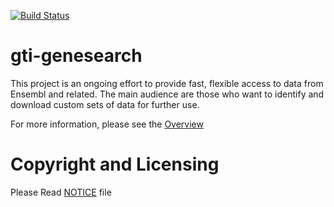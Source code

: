 [![Build Status](https://travis-ci.org/Ensembl/gti-genesearch.svg?branch=master)](https://travis-ci.org/Ensembl/gti-genesearch)

# gti-genesearch

This project is an ongoing effort to provide fast, flexible access to data from Ensembl and related. 
The main audience are those who want to identify and download custom sets of data for further use.

For more information, please see the [Overview](doc/overview.md)

# Copyright and Licensing
Please Read [NOTICE](NOTICE) file 
